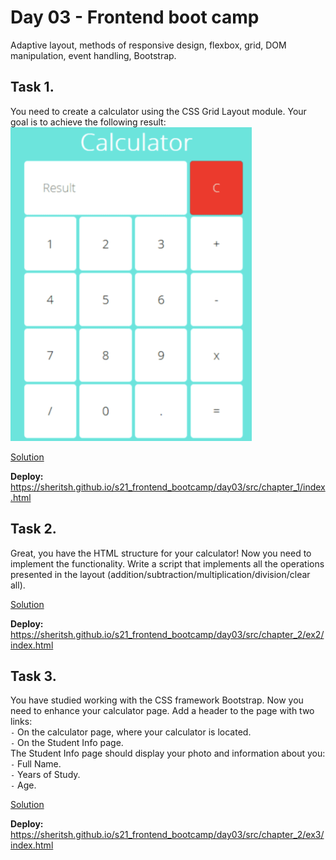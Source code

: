 # Day 03 - Frontend boot camp

Аdaptive layout, methods of responsive design, flexbox, grid, DOM manipulation, event handling, Bootstrap.

## **Task 1.**

You need to create a calculator using the CSS Grid Layout module. Your goal is to achieve the following result: \
<img width="386" alt="calculator" src="./misc/images/calculator.png">

[Solution](src/chapter_1/)

**Deploy:** https://sheritsh.github.io/s21_frontend_bootcamp/day03/src/chapter_1/index.html

## **Task 2.**

Great, you have the HTML structure for your calculator! Now you need to implement the functionality. Write a script that implements all the operations presented in the layout (addition/subtraction/multiplication/division/clear all).

[Solution](src/chapter_2/ex2/)

**Deploy:** https://sheritsh.github.io/s21_frontend_bootcamp/day03/src/chapter_2/ex2/index.html

## **Task 3.**

You have studied working with the CSS framework Bootstrap.
Now you need to enhance your calculator page.
Add a header to the page with two links: \
`-` On the calculator page, where your calculator is located. \
`-` On the Student Info page. \
The Student Info page should display your photo and information about you: \
`-` Full Name. \
`-` Years of Study. \
`-` Age.

[Solution](src/chapter_2/ex3/)

**Deploy:** https://sheritsh.github.io/s21_frontend_bootcamp/day03/src/chapter_2/ex3/index.html

